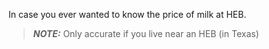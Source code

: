 In case you ever wanted to know the price of milk at HEB. 

> **_NOTE:_**  Only accurate if you live near an HEB (in Texas)

